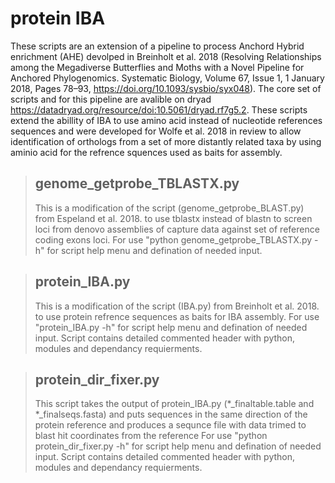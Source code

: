 # protein IBA

  These scripts are an extension of a pipeline to process Anchord Hybrid enrichment (AHE) devolped in Breinholt et al. 2018 (Resolving Relationships among the Megadiverse Butterflies and Moths with a Novel Pipeline for Anchored Phylogenomics. Systematic Biology, Volume 67, Issue 1, 1 January 2018, Pages 78–93, https://doi.org/10.1093/sysbio/syx048). The core set of scripts and for this pipeline are avalible on dryad https://datadryad.org/resource/doi:10.5061/dryad.rf7g5.2. These scripts extend the abillity of IBA to use amino acid instead of nucleotide references sequences and were developed for Wolfe et al. 2018 in review to allow identification of orthologs from a set of more distantly related taxa by using aminio acid for the refrence squences used as baits for assembly. 
      


>## genome_getprobe_TBLASTX.py
>  
>This is a modification of the script (genome_getprobe_BLAST.py) from  Espeland et al. 2018. to use tblastx instead of blastn to screen loci from denovo assemblies of capture data against set of reference coding exons loci. For use "python genome_getprobe_TBLASTX.py -h" for script help menu and defination of needed input.
>
    

>## protein_IBA.py
>
>This is a modification of the script (IBA.py) from  Breinholt et al. 2018. to use protein refrence sequences as baits for IBA assembly. For use "protein_IBA.py -h" for script help menu and defination of needed input. Script contains detailed commented header with python, modules and dependancy requierments.
> 
    

>## protein_dir_fixer.py
> 
>This script takes the output of protein_IBA.py (*_finaltable.table and *_finalseqs.fasta) and puts sequences in the same direction of the protein reference and produces a sequnce file with data trimed to blast hit coordinates from the reference 
For use "python protein_dir_fixer.py -h" for script help menu and defination of needed input. Script contains detailed commented header with python, modules and dependancy requierments.
>
